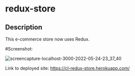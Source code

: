# redux-store

## Description

This e-commerce store now uses Redux. 

#Screenshot:

![screencapture-localhost-3000-2022-05-24-23_37_40](https://user-images.githubusercontent.com/95057279/170199193-9778e528-2d67-4f50-801f-884ce38718e1.png)

Link to deployed site: https://cl-redux-store.herokuapp.com/
